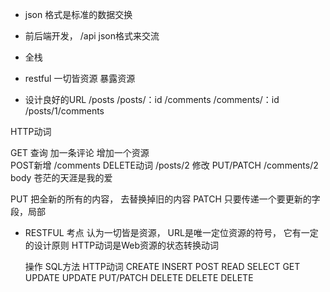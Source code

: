 - json 格式是标准的数据交换
- 前后端开发， /api json格式来交流
- 全栈

- restful 一切皆资源 暴露资源
- 设计良好的URL
  /posts
  /posts/：id
  /comments
  /comments/：id
  /posts/1/comments

HTTP动词

GET  查询
加一条评论   增加一个资源  
POST新增 /comments
DELETE动词  /posts/2
修改 PUT/PATCH
/comments/2 body 苍茫的天涯是我的爱

PUT 把全新的所有的内容， 去替换掉旧的内容
PATCH 只要传递一个要更新的字段，局部

- RESTFUL 考点
  认为一切皆是资源， URL是唯一定位资源的符号， 它有一定的设计原则
  HTTP动词是Web资源的状态转换动词

  操作     SQL方法    HTTP动词
  CREATE   INSERT     POST
  READ     SELECT     GET
  UPDATE   UPDATE     PUT/PATCH
  DELETE   DELETE     DELETE
